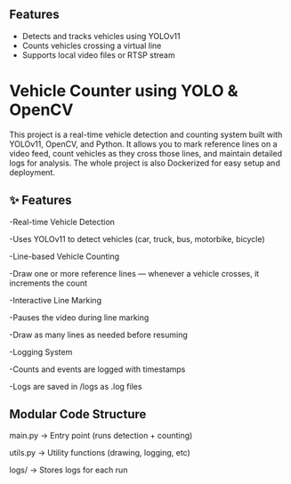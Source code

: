 

## Features
- Detects and tracks vehicles using YOLOv11
- Counts vehicles crossing a virtual line
- Supports local video files or RTSP stream


#  Vehicle Counter using YOLO & OpenCV
This project is a real-time vehicle detection and counting system built with YOLOv11, OpenCV, and Python.
It allows you to mark reference lines on a video feed, count vehicles as they cross those lines, and maintain detailed logs for analysis.
The whole project is also Dockerized for easy setup and deployment.

## ✨ Features
-Real-time Vehicle Detection

-Uses YOLOv11 to detect vehicles (car, truck, bus, motorbike, bicycle)

-Line-based Vehicle Counting

-Draw one or more reference lines — whenever a vehicle crosses, it increments the count

-Interactive Line Marking

-Pauses the video during line marking

-Draw as many lines as needed before resuming

-Logging System

-Counts and events are logged with timestamps

-Logs are saved in /logs as .log files


## Modular Code Structure

main.py → Entry point (runs detection + counting)

utils.py → Utility functions (drawing, logging, etc)

logs/ → Stores logs for each run
